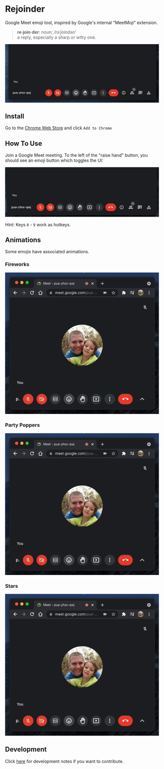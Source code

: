 
# Rejoinder
Google Meet emoji tool, inspired by Google's internal "MeetMoji" extension.

> **re·join·der**: noun; */rəˈjoindər/*<br/>
> a reply, especially a sharp or witty one.

![screenshot](screenshots/example.gif)

## Install

Go to the [Chrome Web Store](https://chrome.google.com/webstore/detail/rejoinder/ppkljbmmakhcdfgokefgmologajbdima) and click `Add to Chrome`

## How To Use

Join a Google Meet meeting.  To the left of the "raise hand" button, you should see an emoji button which toggles the UI:

![screenshot](screenshots/ui.gif)

*Hint:* Keys `0` - `9` work as hotkeys.

## Animations

Some emojis have associated animations.

### Fireworks

![screenshot](screenshots/fireworks.gif)

### Party Poppers

![screenshot](screenshots/party.gif)

### Stars

![screenshot](screenshots/stars.gif)


## Development

Click [here](DEV_README.md) for development notes if you want to contribute.

